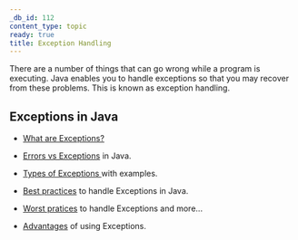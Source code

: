 ```yaml
---
_db_id: 112
content_type: topic
ready: true
title: Exception Handling
---
```


There are a number of things that can go wrong while a program is executing. Java enables you to handle exceptions so that you may recover from these problems. This is known as exception handling.


## Exceptions in Java
- [What are Exceptions?](https://www.geeksforgeeks.org/exceptions-in-java/) 

- [Errors vs Exceptions](https://www.geeksforgeeks.org/errors-v-s-exceptions-in-java/) in Java.

- [Types of Exceptions ](https://www.geeksforgeeks.org/types-of-exception-in-java-with-examples/) with examples.

- [Best practices](https://stackify.com/best-practices-exceptions-java/) to handle Exceptions in Java.

- [Worst pratices](https://stackabuse.com/exception-handling-in-java-a-complete-guide-with-best-and-worst-practices/) to handle Exceptions and more...

- [Advantages](https://docs.oracle.com/javase/tutorial/essential/exceptions/advantages.html) of using Exceptions.